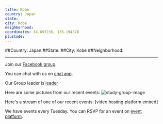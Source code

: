 ```yaml
---
title: Kobe
country: Japan
state: 
city: Kobe
neighborhood: 
coordinates: 34.693238, 135.194376
plusCode:
---
```


##Country: Japan
##State: 
##City: Kobe
##Neighborhood: 
*****
Join our [Facebook group](https://www.facebook.com/groups/free.code.camp.kobe).

You can chat with us on [chat app]().

Our Group leader is [leader]()

Here are some pictures from our recent events:
![study-group-image]()

Here's a stream of one of our recent events:
[video hosting platform embed]

We have events every Tuesday. You can RSVP for an event on [event platform]().

